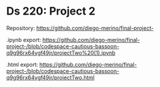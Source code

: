 # Ds 220: Project 2


Repository: https://github.com/diego-merino/final-project- 

.ipynb export: https://github.com/diego-merino/final-project-/blob/codespace-cautious-bassoon-q9g96rx64vgf49jr/projectTwo%20(1).ipynb

.html export: https://github.com/diego-merino/final-project-/blob/codespace-cautious-bassoon-q9g96rx64vgf49jr/projectTwo.html
